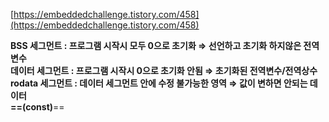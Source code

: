 [https://embeddedchallenge.tistory.com/458](https://embeddedchallenge.tistory.com/458)

  

**BSS 세그먼트 : 프로그램 시작시 모두 0으로 초기화 ⇒ 선언하고 초기화 하지않은 전역변수  
데이터 세그먼트 : 프로그램 시작시 0으로 초기화 안됨 ⇒ 초기화된 전역변수/전역상수  
rodata 세그먼트 : 데이터 세그먼트 안에 수정 불가능한 영역 ⇒ 값이 변하면 안되는 데이터  
**==**(const)**==
